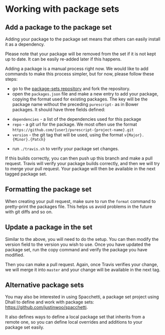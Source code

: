 # Working with package sets

## Add a package to the package set

Adding your package to the package set means that others can easily install it as a dependency.

Please note that your package will be removed from the set if it is not kept up to date. It can be easily re-added later if this happens.

Adding a package is a manual process right now. We would like to add commands to make this process simpler, but for now, please follow these steps:

- go to the [package-sets repository](https://github.com/purescript/package-sets) and fork the repository.
- open the `packages.json` file and make a new entry to add your package, copying the format used for existing packages. The key will be the package name without the preceding `purescript-` as in Bower packages. It should have three fields defined:

* `dependencies` - a list of the dependencies used for this package
* `repo` - a git url for the package. We most often use the format `https://github.com/{user}/purescript-{project-name}.git`
* `version` - the git tag that will be used, using the format `v{Major}.{Minor}.{Patch}`

- run `./travis.sh` to verify your package set changes.

If this builds correctly, you can then push up this branch and make a pull request. Travis will verify your package builds correctly, and then we will try to merge your pull request. Your package will then be available in the next tagged package set.

## Formatting the package set

When creating your pull request, make sure to run the `format` command to pretty-print the packages file. This helps us avoid problems in the future with git diffs and so on.

## Update a package in the set

Similar to the above, you will need to do the setup. You can then modify the version field to the version you wish to use. Once you have updated the package set, run the copy command and verify the package you have modified.

Then you can make a pull request. Again, once Travis verifies your change, we will merge it into `master` and your change will be available in the next tag.

## Alternative package sets

You may also be interested in using Spacchetti, a package set project using Dhall to define and work with package sets: <https://github.com/justinwoo/spacchetti>.

It also defines ways to define a local package set that inherits from a remote one, so you can define local overrides and additions to your package set easily.
